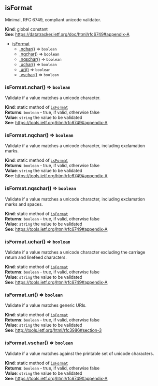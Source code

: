 <a name="isFormat"></a>

## isFormat
Minimal, RFC 6749, compliant unicode validator.

**Kind**: global constant  
**See**: https://datatracker.ietf.org/doc/html/rfc6749#appendix-A  

* [isFormat](#isFormat)
    * [.nchar()](#isFormat.nchar) ⇒ <code>boolean</code>
    * [.nqchar()](#isFormat.nqchar) ⇒ <code>boolean</code>
    * [.nqschar()](#isFormat.nqschar) ⇒ <code>boolean</code>
    * [.uchar()](#isFormat.uchar) ⇒ <code>boolean</code>
    * [.uri()](#isFormat.uri) ⇒ <code>boolean</code>
    * [.vschar()](#isFormat.vschar) ⇒ <code>boolean</code>

<a name="isFormat.nchar"></a>

### isFormat.nchar() ⇒ <code>boolean</code>
Validate if a value matches a unicode character.

**Kind**: static method of [<code>isFormat</code>](#isFormat)  
**Returns**: <code>boolean</code> - true, if valid, otherwise false  
**Value**: <code>string</code> the value to be validated  
**See**: https://tools.ietf.org/html/rfc6749#appendix-A  
<a name="isFormat.nqchar"></a>

### isFormat.nqchar() ⇒ <code>boolean</code>
Validate if a value matches a unicode character, including exclamation marks.

**Kind**: static method of [<code>isFormat</code>](#isFormat)  
**Returns**: <code>boolean</code> - true, if valid, otherwise false  
**Value**: <code>string</code> the value to be validated  
**See**: https://tools.ietf.org/html/rfc6749#appendix-A  
<a name="isFormat.nqschar"></a>

### isFormat.nqschar() ⇒ <code>boolean</code>
Validate if a value matches a unicode character, including exclamation marks and spaces.

**Kind**: static method of [<code>isFormat</code>](#isFormat)  
**Returns**: <code>boolean</code> - true, if valid, otherwise false  
**Value**: <code>string</code> the value to be validated  
**See**: https://tools.ietf.org/html/rfc6749#appendix-A  
<a name="isFormat.uchar"></a>

### isFormat.uchar() ⇒ <code>boolean</code>
Validate if a value matches a unicode character excluding the carriage
return and linefeed characters.

**Kind**: static method of [<code>isFormat</code>](#isFormat)  
**Returns**: <code>boolean</code> - true, if valid, otherwise false  
**Value**: <code>string</code> the value to be validated  
**See**: https://tools.ietf.org/html/rfc6749#appendix-A  
<a name="isFormat.uri"></a>

### isFormat.uri() ⇒ <code>boolean</code>
Validate if a value matches generic URIs.

**Kind**: static method of [<code>isFormat</code>](#isFormat)  
**Returns**: <code>boolean</code> - true, if valid, otherwise false  
**Value**: <code>string</code> the value to be validated  
**See**: http://tools.ietf.org/html/rfc3986#section-3  
<a name="isFormat.vschar"></a>

### isFormat.vschar() ⇒ <code>boolean</code>
Validate if a value matches against the printable set of unicode characters.

**Kind**: static method of [<code>isFormat</code>](#isFormat)  
**Returns**: <code>boolean</code> - true, if valid, otherwise false  
**Value**: <code>string</code> the value to be validated  
**See**: https://tools.ietf.org/html/rfc6749#appendix-A  
